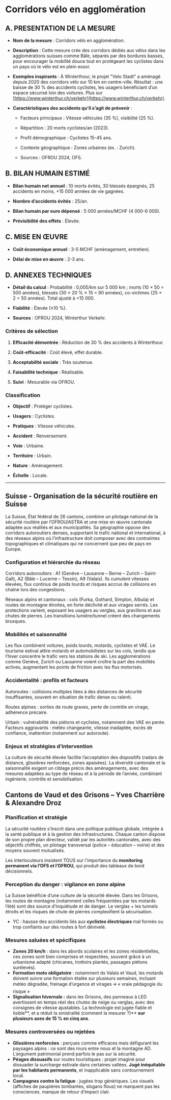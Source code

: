 # **Corridors vélo en agglomération**

## **A. PRESENTATION DE LA MESURE** 

* **Nom de la mesure** : Corridors vélo en agglomération.

* **Description** : Cette mesure crée des corridors dédiés aux vélos dans les agglomérations suisses comme Bâle, séparés par des bordures basses, pour encourager la mobilité douce tout en protégeant les cyclistes dans un pays où le vélo est en plein essor.

* **Exemples inspirants** : À Winterthour, le projet "Velo Stadt" a aménagé depuis 2020 des corridors vélo sur 10 km en centre-ville. Résultat : une baisse de 30 % des accidents cyclistes, les usagers bénéficiant d’un espace sécurisé loin des voitures. Plus sur [https://www.winterthur.ch/verkehr](https://www.winterthur.ch/verkehr).

* **Caractéristiques des accidents qu’il s’agit de prévenir** : 

  * Facteurs principaux : Vitesse véhicules (35 %), visibilité (25 %).

  * Répartition : 20 morts cyclistes/an (2023).

  * Profil démographique : Cyclistes 15-45 ans.

  * Contexte géographique : Zones urbaines (ex. : Zurich).

  * Sources : OFROU 2024, OFS.

## **B. BILAN HUMAIN ESTIMÉ**

* **Bilan humain net annuel** : 10 morts évités, 30 blessés épargnés, 25 accidents en moins, \+15 000 années de vie gagnées.

* **Nombre d’accidents évités** : 25/an.

* **Bilan humain par euro dépensé** : 5 000 années/MCHF (4 000-6 000).

* **Prévisibilité des effets** : Élevée.

## **C. MISE EN ŒUVRE**

* **Coût économique annuel** : 3-5 MCHF (aménagement, entretien).

* **Délai de mise en œuvre** : 2-3 ans.

## **D. ANNEXES TECHNIQUES**

* **Détail du calcul** : Probabilité : 0,005/km sur 5 000 km ; morts (10 × 50 \= 500 années), blessés (30 × 20 % × 15 \= 90 années), co-victimes (25 × 2 \= 50 années). Total ajusté à \+15 000\.

* **Fiabilité** : Élevée (±10 %).

* **Sources** : OFROU 2024, Winterthur Verkehr.

### **Critères de sélection** 

1. **Efficacité démontrée** : Réduction de 30 % des accidents à Winterthour.

2. **Coût-efficacité** : Coût élevé, effet durable.

3. **Acceptabilité sociale** : Très soutenue.

4. **Faisabilité technique** : Réalisable.

5. **Suivi** : Mesurable via OFROU.

### **Classification** 

* **Objectif** : Protéger cyclistes.

* **Usagers** : Cyclistes.

* **Pratiques** : Vitesse véhicules.

* **Accident** : Renversement.

* **Voie** : Urbaine.

* **Territoire** : Urbain.

* **Nature** : Aménagement.

* **Échelle** : Locale.

---






## **Suisse** - **Organisation de la sécurité routière en Suisse**

La Suisse, État fédéral de 26 cantons, combine un pilotage national de la sécurité routière par l’OFROU/ASTRA et une mise en œuvre cantonale adaptée aux réalités et aux municipalités. Sa géographie oppose des corridors autoroutiers denses, supportant le trafic national et international, à des réseaux alpins où l’infrastructure doit composer avec des contraintes topographiques et climatiques qui ne concernent que peu de pays en Europe.

### **Configuration et hiérarchie du réseau**

Corridors autoroutiers : A1 (Genève – Lausanne – Berne – Zurich – Saint-Gall), A2 (Bâle – Lucerne – Tessin), A9 (Valais). Ils cumulent vitesses élevées, flux continus de poids lourds et risques accrus de collisions en chaîne lors des congestions.

Réseaux alpins et cantonaux : cols (Furka, Gothard, Simplon, Albula) et routes de montagne étroites, en forte déclivité et aux virages serrés. Les protections varient, exposant les usagers au verglas, aux gravillons et aux chutes de pierres. Les transitions lumière/tunnel créent des changements brusques.

### **Mobilités et saisonnalité**

Les flux combinent voitures, poids lourds, motards, cyclistes et VAE. Le tourisme estival attire motards et automobilistes sur les cols, tandis que l’hiver concentre le trafic vers les stations de ski. Les agglomérations comme Genève, Zurich ou Lausanne voient croître la part des mobilités actives, augmentant les points de friction avec les flux motorisés.

### **Accidentalité : profils et facteurs**

Autoroutes : collisions multiples liées à des distances de sécurité insuffisantes, souvent en situation de trafic dense ou ralenti.

Routes alpines : sorties de route graves, perte de contrôle en virage, adhérence précaire.

Urbain : vulnérabilité des piétons et cyclistes, notamment des VAE en pente. Facteurs aggravants : météo changeante, vitesse inadaptée, excès de confiance, inattention (notamment sur autoroute).

### **Enjeux et stratégies d’intervention**

La culture de sécurité élevée facilite l’acceptation des dispositifs (radars de distance, glissières renforcées, zones apaisées). La diversité cantonale et la saisonnalité exigent un ciblage précis des aménagements, avec des mesures adaptées au type de réseau et à la période de l’année, combinant ingénierie, contrôle et sensibilisation.


## **Cantons de Vaud et des Grisons – Yves Charrière & Alexandre Droz**

### **Planification et stratégie** 

La sécurité routière s’inscrit dans une politique publique globale, intégrée à la santé publique et à la gestion des infrastructures. Chaque canton dispose de son propre plan directeur, validé par les autorités cantonales, avec des objectifs chiffrés, un pilotage transversal (police – éducation – voirie) et des moyens souvent mutualisés.

Les interlocuteurs insistent TOUS sur l'importance du **monitoring permanent via l’OFS et l’OFROU,** qui produit des tableaux de bord décisionnels.

### **Perception du danger : vigilance en zone alpine**

La Suisse bénéficie d’une culture de la sécurité élevée. Dans les Grisons, les routes de montagne (notamment celles fréquentées par les motards l’été) sont des source d’inquiétude et de danger. Le verglas \+ les tunnels étroits et les risques de chute de pierres complexifient la sécurisation.

* YC : hausse des accidents liés aux **cyclistes électriques** mal formés ou trop confiants sur des routes à fort dénivelé.


### **Mesures saluées et spécifiques**

- **Zones 20 km/h** : dans les abords scolaires et les zones résidentielles, ces zones sont bien comprises et respectées, souvent grâce à un urbanisme adapté (chicanes, trottoirs plantés, passages piétons surélevés).  
- **Formation moto obligatoire** : notamment ds Valais et Vaud, les motards doivent suivre une formation étalée sur plusieurs semaines, incluant météo dégradée, freinage d’urgence et virages 🡪 « vraie pédagogie du risque »  
- **Signalisation hivernale :** dans les Grisons, des panneaux à LED avertissent en temps réel des chutes de neige ou verglas, avec des consignes de vitesse ajustables. La technologie est jugée fiable et lisible**, et a réduit la sinistralité (comment la mesurer ?)** **sur plusieurs axes de 15 % en cinq ans**.

### **Mesures controversées ou rejetées**

- **Glissières renforcées** : perçues comme efficaces mais défigurant les paysages alpins : ce sont des murs entre nous et la montagne AD. L’argument patrimonial prend parfois le pas sur la sécurité.  
- **Péages dissuasifs** sur routes touristiques : projet imaginé pour dissuader la surcharge estivale dans certaines vallées. **Jugé inéquitable par les habitants permanents**, et inapplicable sans contournement local.  
- **Campagnes contre la fatigue** : jugées trop génériques. Les visuels (affiches de paupières tombantes, slogans flous) ne marquent pas les consciences. manque de retour d’impact clair.